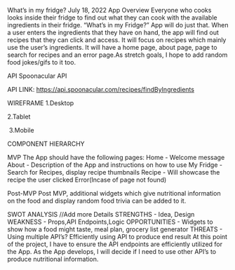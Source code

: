What’s in my fridge?
July 18, 2022
App Overview
		Everyone who cooks looks inside their fridge to find out what they can cook with the available ingredients in their fridge. “What’s in my Fridge?”  App will do just that. When a user enters the ingredients that they have on hand, the app will find out recipes that they can click and access. It will focus on recipes which  mainly use the user’s ingredients. It will have a home page, about page, page to search for recipes and an error page.As stretch goals, I hope to add random food jokes/gifs to it too. 


API
Spoonacular API 

API LINK:
https://api.spoonacular.com/recipes/findByIngredients 

WIREFRAME
1.Desktop







2.Tablet







​​
3.Mobile








COMPONENT HIERARCHY

MVP
		The App should have the following pages:
Home - Welcome message 
About - Description of the App and instructions on how to use
My Fridge - Search for Recipes, display recipe thumbnails
Recipe - Will showcase the recipe the user clicked
Error(Incase of page not found)

Post-MVP
	Post MVP, additional widgets which give nutritional information on the food and display random food trivia can be added to it.

SWOT ANALYSIS
//Add more Details
STRENGTHS - Idea, Design
WEAKNESS - Props,API Endpoints,Logic
OPPORTUNITIES - Widgets to show how a food might taste, meal plan, grocery list generator
THREATS - Using multiple API’s? Efficiently using API to produce end result
	At this point of the project, I have to ensure the API endpoints are efficiently utilized for the App. As the App develops, I will decide if I need to use other API’s to produce nutritional information.
